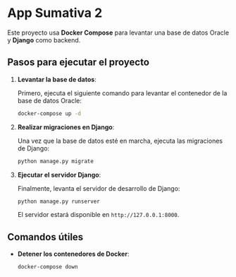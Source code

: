 # App Sumativa 2

Este proyecto usa **Docker Compose** para levantar una base de datos Oracle y **Django** como backend.

## Pasos para ejecutar el proyecto

1. **Levantar la base de datos**:

    Primero, ejecuta el siguiente comando para levantar el contenedor de la base de datos Oracle:

    ```bash
    docker-compose up -d
    ```

2. **Realizar migraciones en Django**:

    Una vez que la base de datos esté en marcha, ejecuta las migraciones de Django:

    ```bash
    python manage.py migrate
    ```


3. **Ejecutar el servidor Django**:

    Finalmente, levanta el servidor de desarrollo de Django:

    ```bash
    python manage.py runserver
    ```

    El servidor estará disponible en `http://127.0.0.1:8000`.

## Comandos útiles

- **Detener los contenedores de Docker**:

    ```bash
    docker-compose down
    ```

